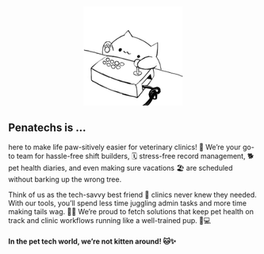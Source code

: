 <p align="center">
    <img src="../bongo.gif" height="200" width="200" class="center">
</p>

## Penatechs is ...
here to make life paw-sitively easier for veterinary clinics! 🐾 We’re your go-to team for hassle-free shift builders, 🗓️ stress-free record management, 🐕 pet health diaries, and even making sure vacations 🏖️ are scheduled without barking up the wrong tree.         

Think of us as the tech-savvy best friend 🦴 clinics never knew they needed. With our tools, you’ll spend less time juggling admin tasks and more time making tails wag. 🐕‍🦺 We’re proud to fetch solutions that keep pet health on track and clinic workflows running like a well-trained pup. 🐶💻

#### In the pet tech world, we’re not kitten around! 🐱✨

